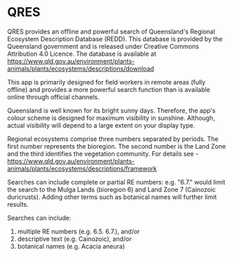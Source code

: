 # QRES
QRES provides an offline and powerful search of Queensland's Regional Ecosystem Description Database (REDD). This database is provided by the Queensland government and is released under Creative Commons Attribution 4.0 Licence.  The database is available at https://www.qld.gov.au/environment/plants-animals/plants/ecosystems/descriptions/download

This app is primarily designed for field workers in remote areas (fully offline) and provides a more powerful search function than is available online through official channels.

Queensland is well known for its bright sunny days. Therefore, the app's colour scheme is designed for maximum visibility in sunshine. Although, actual visibility will depend to a large extent on your display type.

Regional ecosystems comprise three numbers separated by periods. The first number represents the bioregion. The second number is the Land Zone and the third identifies the vegetation community. For details see - https://www.qld.gov.au/environment/plants-animals/plants/ecosystems/descriptions/framework

Searches can include complete or partial RE numbers: e.g. "6.7." would limit the search to the Mulga Lands (bioregion 6) and Land Zone 7 (Cainozoic duricrusts). Adding other terms such as botanical names will further limit results.

Searches can include:
1) multiple RE numbers (e.g. 6.5. 6.7.), and/or
2) descriptive text (e.g. Cainozoic), and/or
3) botanical names (e.g. Acacia aneura)

